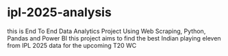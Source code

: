 # ipl-2025-analysis
 this is End To End  Data Analytics Project Using Web Scraping, Python, Pandas and Power BI
this project aims to find the best Indian playing eleven from IPL 2025 data for the upcoming T20 WC
